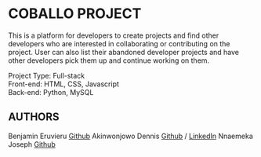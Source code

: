 # COBALLO PROJECT

This is a platform for developers to create projects and find other developers
who are interested in collaborating or contributing on the project.
User can also list their abandoned developer projects and have other developers
pick them up and continue working on them.

Project Type: Full-stack </br>
Front-end: HTML, CSS, Javascript </br>
Back-end: Python, MySQL </br>

## AUTHORS

Benjamin Eruvieru [Github](https://github.com/benjamineruvieru)
Akinwonjowo Dennis [Github](https://github.com/Dennisco12) / [LinkedIn](https://linkedin.com/dennis-akinwonjowo)
Nnaemeka Joseph [Github](https://github.com/nnaemekaxi)
